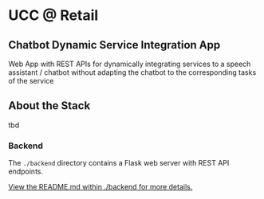 # UCC @ Retail

## Chatbot Dynamic Service Integration App

Web App with REST APIs for dynamically integrating services to a speech assistant / chatbot without adapting the chatbot to the corresponding tasks of the service 

## About the Stack

tbd

### Backend

The `./backend` directory contains a Flask web server with REST API endpoints.

[View the README.md within ./backend for more details.](https://github.com/CemAdg/UCC_Chatbot_Service_Interface/tree/Master/backend)

